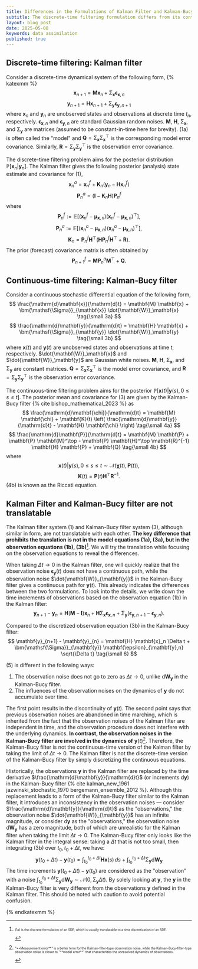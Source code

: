 ```yaml
---
title: Differences in the Formulations of Kalman Filter and Kalman-Bucy Filter
subtitle: The discrete-time filtering formulation differs from its continuous-time counterpart. The difference is revealed by looking at the observations.
layout: blog_post
date: 2025-05-08
keywords: data assimilation
published: true
---
```


## Discrete-time filtering: Kalman filter

Consider a discrete-time dynamical system of the following form,
{% katexmm %}
$$
\mathbf{x}_{n+1} = \mathbf{M} \mathbf{x}_n + \bm{\mathsf{\Sigma}}_{\mathbf{x}} \mathbf{\epsilon}_{\mathbf{x},n} \tag{\small 1a}
$$
$$
\mathbf{y}_{n+1} = \mathbf{H} \mathbf{x}_{n+1} + \bm{\mathsf{\Sigma}}_{\mathbf{y}} \mathbf{\epsilon}_{\mathbf{y},n+1} \tag{\small 1b}
$$
where $\mathbf{x}_n$ and $\mathbf{y}_n$ are unobserved states and observations at discrete time $t_n$, respectively. $\mathbf{\epsilon}_{\mathbf{x}, n}$ and $\mathbf{\epsilon}_{\mathbf{y}, n}$ are standard Gaussian random noises. $\mathbf{M}$, $\mathbf{H}$, $\bm{\mathsf{\Sigma}}_{\mathbf{x}}$, and $\bm{\mathsf{\Sigma}}_{\mathbf{y}}$ are matrices (assumed to be constant-in-time here for brevity). (1a) is often called the "model" and $\mathbf{Q} = \bm{\mathsf{\Sigma}}_{\mathbf{x}} \bm{\mathsf{\Sigma}}_{\mathbf{x}}^\top$ is the corresponding model error covariance. Similarly, $\mathbf{R} = \bm{\mathsf{\Sigma}}_{\mathbf{y}} \bm{\mathsf{\Sigma}}_{\mathbf{y}}^\top$ is the observation error covariance.

The discrete-time filtering problem aims for the posterior distribution $\mathbb{P}[\mathbf{x}_n | \mathbf{y}_n]$. The Kalman filter gives the following posterior (analysis) state estimate and covariance for (1),
$$
\mathbf{x}^a_n = \mathbf{x}^f_n + \mathbf{K}_n (\mathbf{y}_n - \mathbf{H} \mathbf{x}^f_n) \tag{\small 2a}
$$
$$
\mathbf{P}^a_{n} = (\mathbf{I} - \mathbf{K}_n \mathbf{H}) \mathbf{P}^f_{n} \tag{\small 2b}
$$
where
$$
\mathbf{P}^f_{n} := \mathbb{E}[(\mathbf{x}^f_{n} - \mathbf{\mu}_{\mathbf{x},n})(\mathbf{x}^f_{n} - \mathbf{\mu}_{\mathbf{x},n})^\top],
$$
$$
\mathbf{P}^a_{n} := \mathbb{E}[(\mathbf{x}^a_n - \mathbf{\mu}_{\mathbf{x},n})(\mathbf{x}^a_n - \mathbf{\mu}_{\mathbf{x},n})^\top],
$$
$$
\mathbf{K}_n = \mathbf{P}^f_{n} \mathbf{H}^\top \left( \mathbf{H} \mathbf{P}^f_n \mathbf{H}^\top + \mathbf{R} \right).
$$
The prior (forecast) covariance matrix is often obtained by
$$
\mathbf{P}^f_{n+1} = \mathbf{M} \mathbf{P}_n^a \mathbf{M}^\top + \mathbf{Q}.
$$

## Continuous-time filtering: Kalman-Bucy filter

Consider a continuous stochastic differential equation of the following form,
$$
\frac{\mathrm{d}\mathbf{x}}{\mathrm{d}t} = \mathbf{M} \mathbf{x} + \bm{\mathsf{\Sigma}}_{\mathbf{x}} \dot{\mathbf{W}}_\mathbf{x} \tag{\small 3a}
$$
$$
\frac{\mathrm{d}\mathbf{y}}{\mathrm{d}t} = \mathbf{H} \mathbf{x} + \bm{\mathsf{\Sigma}}_{\mathbf{y}} \dot{\mathbf{W}}_\mathbf{y} \tag{\small 3b}
$$
where $\mathbf{x}(t)$ and $\mathbf{y}(t)$ are unobserved states and observations at time $t$, respectively. $\dot{\mathbf{W}}_\mathbf{x}$ and $\dot{\mathbf{W}}_\mathbf{y}$ are Gaussian white noises. $\mathbf{M}$, $\mathbf{H}$, $\bm{\mathsf{\Sigma}}_{\mathbf{x}}$, and $\bm{\mathsf{\Sigma}}_{\mathbf{y}}$ are constant matrices. $\mathbf{Q} = \bm{\mathsf{\Sigma}}_{\mathbf{x}} \bm{\mathsf{\Sigma}}_{\mathbf{x}}^\top$ is the model error covariance, and $\mathbf{R} = \bm{\mathsf{\Sigma}}_{\mathbf{y}} \bm{\mathsf{\Sigma}}_{\mathbf{y}}^\top$ is the observation error covariance.

The continuous-time filtering problem aims for the posterior $\mathbb{P}[\mathbf{x}(t) | \mathbf{y}(s), 0 \leq s \leq t]$. The posterior mean and covariance for (3) are given by the Kalman-Bucy filter {% cite bishop_mathematical_2023 %} as
$$
\frac{\mathrm{d}\mathbf{\chi}}{\mathrm{d}t} = \mathbf{M} \mathbf{\chi} + \mathbf{K}(t) \left( \frac{\mathrm{d}\mathbf{y}}{\mathrm{d}t} - \mathbf{H} \mathbf{\chi} \right) \tag{\small 4a}
$$
$$
\frac{\mathrm{d}\mathbf{P}}{\mathrm{d}t} = \mathbf{M} \mathbf{P} + \mathbf{P} \mathbf{M}^\top - \mathbf{P} \mathbf{H}^\top \mathbf{R}^{-1} \mathbf{H} \mathbf{P} + \mathbf{Q} \tag{\small 4b}
$$
where 
$$
\mathbf{x}(t) | \mathbf{y}(s), 0 \leq s \leq t \sim \mathcal{N}(\mathbf{\chi}(t), \mathbf{P}(t)),
$$
$$
\mathbf{K}(t) = \mathbf{P}(t) \mathbf{H}^\top \mathbf{R}^{-1}.
$$
(4b) is known as the Riccati equation.

## Kalman Filter and Kalman-Bucy filter are not translatable

The Kalman filter system (1) and Kalman-Bucy filter system (3), although similar in form, are not translatable with each other. **The key difference that prohibits the translation is not in the model equations (1a), (3a), but in the observation equations (1b), (3b)**[^1]. We will try the translation while focusing on the observation equations to reveal the differences.

[^1]: <p style="font-size: 0.6em;">(1a) is the discrete formulation of an SDE, which is usually translatable to a time discretization of an SDE.</p>

When taking $\Delta t \to 0$ in the Kalman filter, one will quickly realize that the observation noise $\mathbf{\epsilon}_{\mathbf{y}}(t)$ does not have a continuous path, while the observation noise $\dot{\mathbf{W}}_{\mathbf{y}}$ in the Kalman-Bucy filter gives a continuous path for $\mathbf{y}(t)$. This already indicates the differences between the two formulations. To look into the details, we write down the time increments of observations based on the observation equation (1b) in the Kalman filter:
$$
\mathbf{y}_{n+1} - \mathbf{y}_{n} = \mathbf{H}(\mathbf{M} - \mathbf{I}) \mathbf{x}_n + \mathbf{H} \bm{\mathsf{\Sigma}}_{\mathbf{x}} \mathbf{\epsilon}_{\mathbf{x}, n} + \bm{\mathsf{\Sigma}}_{\mathbf{y}} (\mathbf{\epsilon}_{\mathbf{y}, n+1} - \mathbf{\epsilon}_{\mathbf{y}, n}) \tag{\small 5}.
$$

Compared to the discretized observation equation (3b) in the Kalman-Bucy filter:
$$
\mathbf{y}_{n+1} - \mathbf{y}_{n} = \mathbf{H} \mathbf{x}_n \Delta t + \bm{\mathsf{\Sigma}}_{\mathbf{y}} \mathbf{\epsilon}_{\mathbf{y},n} \sqrt{\Delta t} \tag{\small 6}
$$

(5) is different in the following ways:

1. The observation noise does not go to zero as $\Delta t \to 0$, unlike $\mathrm{d} \mathbf{W}_{\mathbf{y}}$ in the Kalman-Bucy filter.
2. The influences of the observation noises on the dynamics of $\mathbf{y}$ do not accumulate over time.

The first point results in the discontinuity of $\mathbf{y}(t)$. The second point says that previous observation noises are abandoned in time marching, which is inherited from the fact that the observation noises of the Kalman filter are independent in time, and the observation procedure does not interfere with the underlying dynamics. **In contrast, the observation noises in the Kalman-Bucy filter are involved in the dynamics of** $\mathbf{y}(t)$[^2]. Therefore, the Kalman-Bucy filter is not the continuous-time version of the Kalman filter by taking the limit of $\Delta t \to 0$. The Kalman filter is not the discrete-time version of the Kalman-Bucy filter by simply discretizing the continuous equations.

[^2]: <p style="font-size: 0.6em;">"**Measurement error**" is a better term for the Kalman-filter-type observation noise, while the Kalman-Bucy-filter-type observation noise is closer to "**model error**" that characterizes the unresolved dynamics of observations.</p>

Historically, the observations $\mathbf{y}$ in the Kalman filter are replaced by the time derivative $\frac{\mathrm{d}\mathbf{y}}{\mathrm{d}t}$ (or increments $\mathrm{d}\mathbf{y}$) in the Kalman-Bucy filter {% cite kalman_new_1961 jazwinski_stochastic_1970 bergemann_ensemble_2012 %}. Although this replacement leads to a form of the Kalman-Bucy filter similar to the Kalman filter, it introduces an inconsistency in the observation noises — consider $\frac{\mathrm{d}\mathbf{y}}{\mathrm{d}t}$ as the "observations," the observation noise $\dot{\mathbf{W}}_{\mathbf{y}}$ has an infinite magnitude, or consider $\mathrm{d}\mathbf{y}$ as the "observations," the observation noise $\mathrm{d}\mathbf{W}_{\mathbf{y}}$ has a zero magnitude, both of which are unrealistic for the Kalman filter when taking the limit $\Delta t \to 0$. The Kalman-Bucy filter only looks like the Kalman filter in the integral sense: taking a $\Delta t$ that is not too small, then integrating (3b) over $t_0, t_0 + \Delta t$, we have:
$$
\mathbf{y}(t_0 + \Delta t) - \mathbf{y}(t_0) = \int_{t_0}^{t_0 + \Delta t} \mathbf{H} \mathbf{x}(s) \, ds + \int_{t_0}^{t_0 + \Delta t} \bm{\mathsf{\Sigma}}_{\mathbf{y}} \mathrm{d} \mathbf{W}_\mathbf{y}
$$
The time increments $\mathbf{y}(t_0 + \Delta t) - \mathbf{y}(t_0)$ are considered as the "observation" with a noise $\int_{t_0}^{t_0 + \Delta t} \bm{\mathsf{\Sigma}}_{\mathbf{y}} \mathrm{d} \mathbf{W}_\mathbf{y} \sim \mathcal{N}(0, \bm{\mathsf{\Sigma}}_{\mathbf{y}} \Delta t)$. By solely looking at $\mathbf{y}$, the $\mathbf{y}$ in the Kalman-Bucy filter is very different from the observations $\mathbf{y}$ defined in the Kalman filter. This should be noted with caution to avoid potential confusion.

{% endkatexmm %}
